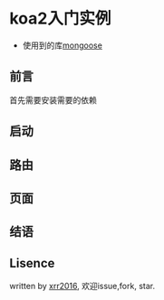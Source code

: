 # koa2入门实例

- 使用到的库[mongoose](http://mongoosejs.com/)
## 前言

首先需要安装需要的依赖

## 启动

## 路由

## 页面

## 结语

## Lisence

written by [xrr2016](), 欢迎issue,fork, star.
